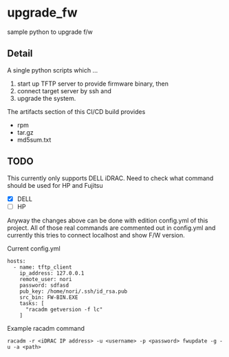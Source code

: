 # upgrade_fw

sample python to upgrade f/w

## Detail

A single python scripts which ...
1. start up TFTP server to provide firmware binary, then
2. connect target server by ssh and
3. upgrade the system.

The artifacts section of this CI/CD build provides
- rpm
- tar.gz
- md5sum.txt

## TODO

This currently only supports DELL iDRAC. Need to check what command should be used for HP and Fujitsu

- [x] DELL
- [ ] HP

Anyway the changes above can be done with edition config.yml of this project.
All of those real commands are commented out in config.yml and currently this tries to connect localhost and show F/W version.

Current config.yml
```
hosts:
  - name: tftp_client
    ip_address: 127.0.0.1
    remote_user: nori
    password: sdfasd
    pub_key: /home/nori/.ssh/id_rsa.pub
    src_bin: FW-BIN.EXE
    tasks: [
      "racadm getversion -f lc"
    ]
```

Example racadm command
```
racadm -r <iDRAC IP address> -u <username> -p <password> fwupdate -g -u -a <path>
```
